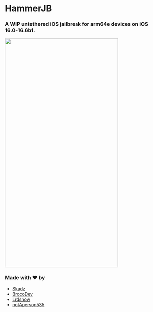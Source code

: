 # HammerJB
### A WIP untethered iOS jailbreak for arm64e devices on iOS 16.0-16.6b1.

<img src="https://hammerjb.skadz.online/src/img/14ProMax_HammerJB_BW.png" width="362.5" height="734">

### Made with :heart: by
 - [Skadz](https://github.com/skadz108)
 - [BrocoDev](https://github.com/Broco8Dev)
 - [Lrdsnow](https://github.com/Lrdsnow)
- [notAperson535](https://github.com/notAperson535)
